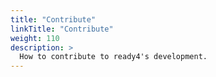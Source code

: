 ```yaml
---
title: "Contribute"
linkTitle: "Contribute"
weight: 110
description: >
  How to contribute to ready4's development.
---
```

